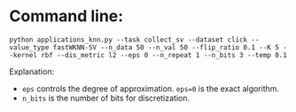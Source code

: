 # Command line:
```
python applications_knn.py --task collect_sv --dataset click --value_type fastWKNN-SV --n_data 50 --n_val 50 --flip_ratio 0.1 --K 5 --kernel rbf --dis_metric l2 --eps 0 --n_repeat 1 --n_bits 3 --temp 0.1
```

Explanation:
- `eps` controls the degree of approximation. `eps=0` is the exact algorithm. 
- `n_bits` is the number of bits for discretization. 